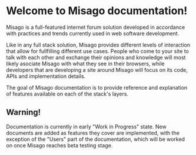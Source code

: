 Welcome to Misago documentation!
================================

Misago is a full-featured internet forum solution developed in accordance with practices and trends currently used in web software development.

Like in any full stack solution, Misago provides different levels of interaction that allow for fullfilling different use cases. People who come to your site to talk with each other and exchange their opinions and knowledge will most likely asociate Misago with what they see in their browsers, while developers that are developing a site around Misago will focus on its code, APIs and implementation details.

The goal of Misago documentation is to provide reference and explanation of features available on each of the stack's layers.


## Warning!

Documentation is currently in early "Work in Progress" state. New documents are added as features they cover are implemented, with the exception of the "Users" part of the documentation, which will be worked on once Misago reaches beta testing stage.

